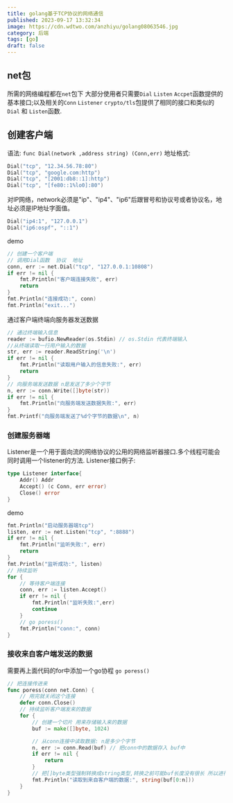 ```yaml
---
title: golang基于TCP协议的网络通信
published: 2023-09-17 13:32:34
image: https://cdn.wdtwo.com/anzhiyu/golang08063546.jpg
category: 后端
tags: [go]
draft: false
---
```


## net包

所需的网络编程都在`net`包下
大部分使用者只需要`Dial` `Listen` `Accpet`函数提供的基本接口;以及相关的`Conn` `Listener`
`crypto/tls`包提供了相同的接口和类似的`Dial` 和 `Listen`函数.

## 创建客户端
语法:
`func Dial(network ,address string) (Conn,err)`
地址格式:
```go
Dial("tcp", "12.34.56.78:80")
Dial("tcp", "google.com:http")
Dial("tcp", "[2001:db8::1]:http")
Dial("tcp", "[fe80::1%lo0]:80")
```
对IP网络，network必须是"ip"、"ip4"、"ip6"后跟冒号和协议号或者协议名，地址必须是IP地址字面值。
```go
Dial("ip4:1", "127.0.0.1")
Dial("ip6:ospf", "::1")
```
demo
```go
// 创建一个客户端
// 调用Dial函数  协议  地址
conn, err := net.Dial("tcp", "127.0.0.1:10808")
if err != nil {
	fmt.Println("客户端连接失败", err)
	return
}
fmt.Println("连接成功:", conn)
fmt.Println("exit...")
```
通过客户端终端向服务器发送数据
```go
// 通过终端输入信息
reader := bufio.NewReader(os.Stdin) // os.Stdin 代表终端输入
//从终端读取一行用户输入的数据
str, err := reader.ReadString('\n')
if err != nil {
	fmt.Println("读取用户输入的信息失败:", err)
	return
}
// 向服务端发送数据 n是发送了多少个字节
n, err := conn.Write([]byte(str))
if err != nil {
	fmt.Println("向服务端发送数据失败:", err)
}
fmt.Printf("向服务端发送了%d个字节的数据\n", n)
```


### 创建服务器端
Listener是一个用于面向流的网络协议的公用的网络监听器接口.多个线程可能会同时调用一个listener的方法.
Listener接口例子:
```go
type Listener interface{
	Addr() Addr
	Accept() (c Conn, err error)
	Close() error
}
```
demo
```go
fmt.Println("启动服务器端tcp")
listen, err := net.Listen("tcp", ":8888")
if err != nil {
	fmt.Println("监听失败:", err)
	return
}
fmt.Println("监听成功:", listen)
// 持续监听 
for {
	// 等待客户端连接
	conn, err := listen.Accept()
	if err != nil {
		fmt.Println("监听失败:",err)
		continue
	}
	// go poress()
	fmt.Println("conn:", conn)
}
```

### 接收来自客户端发送的数据
需要再上面代码的for中添加一个go协程
`go poress()`
```go
// 把连接传进来
func poress(conn net.Conn) {
	// 用完就关闭这个连接
	defer conn.Close()
	// 持续监听客户端发来的数据
	for {
		// 创建一个切片 用来存储输入来的数据
		buf := make([]byte, 1024)

		// 从conn连接中读取数据: n是多少个字节
		n, err := conn.Read(buf) // 把conn中的数据存入 buf中
		if err != nil {
			return
		}
		// 把[]byte类型强制转换成string类型,转换之前可能buf长度没有很长 所以进行截取操作 n是传输了多少个字节
		fmt.Println("读取到来自客户端的数据:", string(buf[0:n]))
	}
}
```










